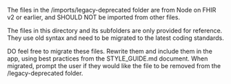 The files in the /imports/legacy-deprecated folder are from Node on FHIR v2 or earlier, and SHOULD NOT be imported from other files.  

The files in this directory and its subfolders are only provided for reference.  They use old syntax and need to be migrated to the latest coding standards.

DO feel free to migrate these files.  Rewrite them and include them in the app, using best practices from the STYLE_GUIDE.md document.  When migrated, prompt the user if they would like the file to be removed from the /legacy-deprecated folder.  